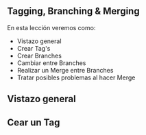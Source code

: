 ## Tagging, Branching & Merging

En esta lección veremos como:

 - Vistazo general
 - Crear Tag's
 - Crear Branches
 - Cambiar entre Branches
 - Realizar un Merge entre Branches
 - Tratar posibles problemas al hacer Merge

## Vistazo general


## Cear un Tag


<!--stackedit_data:
eyJoaXN0b3J5IjpbLTg3ODczNDMwOCwxODI1NTAzMTc1XX0=
-->
